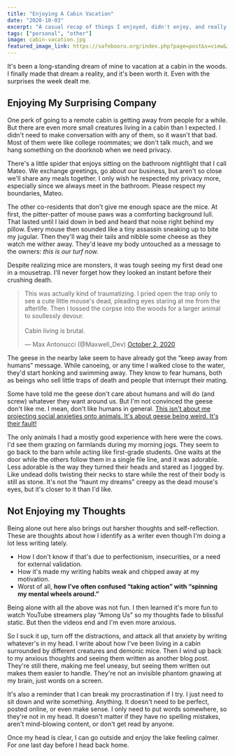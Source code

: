 ```yaml
---
title: "Enjoying A Cabin Vacation"
date: "2020-10-03"
excerpt: "A casual recap of things I enjoyed, didn't enjoy, and really didn't enjoy in a cabin in the woods."
tags: ["personal", "other"]
image: cabin-vacation.jpg
featured_image_link: https://safebooru.org/index.php?page=post&s=view&id=1159524
---
```


It's been a long-standing dream of mine to vacation at a cabin in the woods. I finally made that dream a reality, and it's been worth it. Even with the surprises the week dealt me.

## Enjoying My Surprising Company

One perk of going to a remote cabin is getting away from people for a while. But there are even more small creatures living in a cabin than I expected. I didn't need to make conversation with any of them, so it wasn't that bad. Most of them were like college roommates; we don't talk much, and we hang something on the doorknob when we need privacy.

There's a little spider that enjoys sitting on the bathroom nightlight that I call Mateo. We exchange greetings, go about our business, but aren't so close we'll share any meals together. I only wish he respected my privacy more, especially since we always meet in the bathroom. Please respect my boundaries, Mateo.

The other co-residents that don't give me enough space are the mice. At first, the pitter-patter of mouse paws was a comforting background lull. That lasted until I laid down in bed and heard that noise right behind my pillow. Every mouse then sounded like a tiny assassin sneaking up to bite my jugular. Then they'll wag their tails and nibble some cheese as they watch me wither away. They'd leave my body untouched as a message to the owners: _this is our turf now._

Despite realizing mice are monsters, it was tough seeing my first dead one in a mousetrap. I'll never forget how they looked an instant before their crushing death.

<blockquote class="twitter-tweet"><p lang="en" dir="ltr">This was actually kind of traumatizing. I pried open the trap only to see a cute little mouse&#39;s dead, pleading eyes staring at me from the afterlife. Then I tossed the corpse into the woods for a larger animal to soullessly devour.<br><br>Cabin living is brutal.</p>&mdash; Max Antonucci (@Maxwell_Dev) <a href="https://twitter.com/Maxwell_Dev/status/1311822280809500672?ref_src=twsrc%5Etfw">October 2, 2020</a></blockquote> <script async src="https://platform.twitter.com/widgets.js" charset="utf-8"></script>

The geese in the nearby lake seem to have already got the “keep away from humans” message. While canoeing, or any time I walked close to the water, they'd start honking and swimming away. They know to fear humans, both as beings who sell little traps of death and people that interrupt their mating.

Some have told me the geese don't care about humans and will do (and screw) whatever they want around us. But I'm not convinced the geese don't like me. I mean, don't like humans in general. [This isn't about me projecting social anxieties onto animals. It's about geese being weird. It's their fault!](https://tvtropes.org/pmwiki/pmwiki.php/Main/SuspiciouslySpecificDenial)

The only animals I had a mostly good experience with here were the cows. I'd see them grazing on farmlands during my morning jogs. They seem to go back to the barn while acting like first-grade students. One waits at the door while the others follow them in a single file line, and it was adorable. Less adorable is the way they turned their heads and stared as I jogged by. Like undead dolls twisting their necks to stare while the rest of their body is still as stone. It's not the “haunt my dreams” creepy as the dead mouse's eyes, but it's closer to it than I'd like.

## Not Enjoying my Thoughts

Being alone out here also brings out harsher thoughts and self-reflection. These are thoughts about how I identify as a writer even though I'm doing a lot less writing lately.

* How I don't know if that's due to perfectionism, insecurities, or a need for external validation.
* How it's made my writing habits weak and chipped away at my motivation.
* Worst of all, **how I've often confused “taking action” with “spinning my mental wheels around.”**

Being alone with all the above was not fun. I then learned it's more fun to watch YouTube streamers play “Among Us” so my thoughts fade to blissful static. But then the videos end and I'm even more anxious.

So I suck it up, turn off the distractions, and attack all that anxiety by writing whatever's in my head. I write about how I've been living in a cabin surrounded by different creatures and demonic mice. Then I wind up back to my anxious thoughts and seeing them written as another blog post. They're still there, making me feel uneasy, but seeing them written out makes them easier to handle. They're not an invisible phantom gnawing at my brain, just words on a screen.

It's also a reminder that I can break my procrastination if I try. I just need to sit down and write something. Anything. It doesn't need to be perfect, posted online, or even make sense. I only need to put words somewhere, so they're not in my head. It doesn't matter if they have no spelling mistakes, aren't mind-blowing content, or don't get read by anyone.

Once my head is clear, I can go outside and enjoy the lake feeling calmer. For one last day before I head back home.
